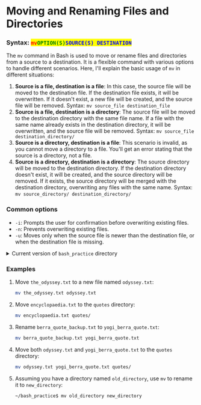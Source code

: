 # Moving and Renaming Files and Directories

### Syntax:  <mark style="color:red;">`mv`</mark><mark style="color:green;">`OPTION(S)`</mark><mark style="color:blue;">`SOURCE(S) DESTINATION`</mark>

The `mv` command in Bash is used to move or rename files and directories from a source to a destination. It is a flexible command with various options to handle different scenarios. Here, I'll explain the basic usage of `mv` in different situations:

1. **Source is a file, destination is a file**: In this case, the source file will be moved to the destination file. If the destination file exists, it will be overwritten. If it doesn't exist, a new file will be created, and the source file will be removed. Syntax: `mv source_file destination_file`
2. **Source is a file, destination is a directory**: The source file will be moved to the destination directory with the same file name. If a file with the same name already exists in the destination directory, it will be overwritten, and the source file will be removed. Syntax: `mv source_file destination_directory/`
3. **Source is a directory, destination is a file**: This scenario is invalid, as you cannot move a directory to a file. You'll get an error stating that the source is a directory, not a file.
4. **Source is a directory, destination is a directory**: The source directory will be moved to the destination directory. If the destination directory doesn't exist, it will be created, and the source directory will be removed. If it exists, the source directory will be merged with the destination directory, overwriting any files with the same name. Syntax: `mv source_directory/ destination_directory/`

### Common options

* `-i`: Prompts the user for confirmation before overwriting existing files.
* `-n`: Prevents overwriting existing files.
* `-u`: Moves only when the source file is newer than the destination file, or when the destination file is missing.

<details>

<summary>Current version of  <code>bash_practice</code> directory</summary>

Assuming that you have executed the previous `cp` examples, the updated `bash_practice` directory now contains the following files and directories:

```bash
armlab01:~/bash_practice$ ls
.   .git       berra_quote.txt     berra_quote_backup.txt  encyclopaedia.txt  quotes
..  README.md  einstein_quote.txt  the_odyssey.txt
```

And the `quotes` directory contains the following files:

```bash
armlab01:~/bash_practice/quotes$ ls
einstein_quote.txt
```

</details>



### Examples

1.  Move `the_odyssey.txt` to a new file named `odyssey.txt`:

    ```bash
    mv the_odyssey.txt odyssey.txt
    ```
2.  Move `encyclopaedia.txt` to the `quotes` directory:

    ```bash
    mv encyclopaedia.txt quotes/
    ```
3.  Rename `berra_quote_backup.txt` to `yogi_berra_quote.txt`:

    ```bash
    mv berra_quote_backup.txt yogi_berra_quote.txt
    ```
4.  Move both `odyssey.txt` and `yogi_berra_quote.txt` to the `quotes` directory:

    ```bash
    mv odyssey.txt yogi_berra_quote.txt quotes/
    ```
5.  Assuming you have a directory named `old_directory`, use `mv` to rename it to `new_directory`:

    ```bash
    ~/bash_practice$ mv old_directory new_directory
    ```
